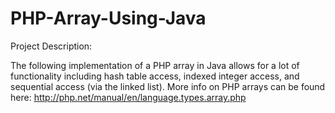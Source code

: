 # PHP-Array-Using-Java

Project Description:

The following implementation of a PHP array in Java allows for a lot of functionality including hash table access, indexed integer access, and sequential access (via the linked list). More info on PHP arrays can be found here: http://php.net/manual/en/language.types.array.php
